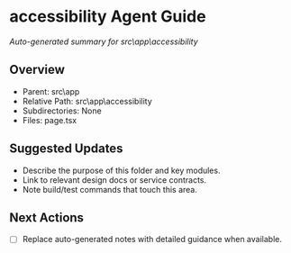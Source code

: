﻿# accessibility Agent Guide
*Auto-generated summary for src\app\accessibility*

## Overview
- Parent: src\app
- Relative Path: src\app\accessibility
- Subdirectories: None
- Files: page.tsx

## Suggested Updates
- Describe the purpose of this folder and key modules.
- Link to relevant design docs or service contracts.
- Note build/test commands that touch this area.

## Next Actions
- [ ] Replace auto-generated notes with detailed guidance when available.

